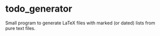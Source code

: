 # todo_generator
Small program to generate LaTeX files with marked (or dated) lists from pure text files.

